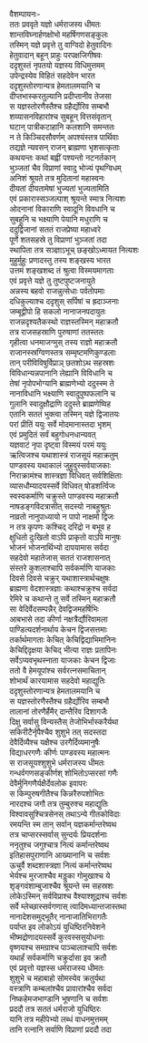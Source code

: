 वैशम्पायनः-  
ततः प्रववृते यज्ञो धर्मराजस्य धीमतः  
शान्तविघ्नार्हणक्षोभो महर्षिगणसङ्कुलः  
तस्मिन् यज्ञे प्रवृत्ते तु वाग्विदो हेतुवादिनः  
हेतुवादान् बहून् प्राहुः परपक्षजिगीषवः  
ददृशुस्तं नृपतयो यज्ञस्य विधिमुत्तमम्  
उपेन्द्रस्येव विहितं सहदेवेन भारत  
ददृशुस्तोरणान्यत्र हेमतालमयानि च  
दीप्तभास्करतुल्यानि प्रदीप्तानीव तेजसा  
स यज्ञस्तोरणैस्तैश्च ग्रहैर्द्योरिव सम्बभौ  
शय्यासनविहारांश्च सुबहून् वित्तसंवृतान्  
घटान् पात्रीकटाहानि कलशानि समन्ततः  
न ते किञ्चिदसौवर्णम् अपश्यंस्तत्र पार्थिवाः  
तद्यज्ञे न्यवसन् राजन् ब्राह्मणा भृशसत्कृताः  
कथयन्तः कथां बह्वीं पश्यन्तो नटनर्तकान्  
भुञ्जतां चैव विप्राणां स्वादु भोज्यं पृथग्विधम्  
अनिशं श्रूयते तत्र मुदितानां महास्वनः  
दीयतां दीयतामेषां भुज्यतां भुज्यतामिति  
एवं प्रकारास्सञ्जल्पाश् श्रूयन्ते स्मात्र नित्यशः  
ओदनानां विकाराणि स्वादूनि विवधानि च  
सुबहूनि च भक्ष्याणि पेयानि मधुराणि च  
ददुर्द्विजानां सततं राजप्रेष्या महाध्वरे  
पूर्णे शतसहस्रे तु विप्राणां भुञ्जतां तदा  
स्थापिता तत्र सञ्ज्ञाऽभूच् छङ्खोऽध्मायत नित्यशः  
मुहुर्मुहुः प्रणादस्तु तस्य शङ्खस्य भारत  
उत्तमं शङ्खशब्द तं  श्रुत्वा विस्मयमागताः  
एवं प्रवृत्ते यज्ञे तु तुष्टपुष्टजनायुते  
अन्नस्य बहवो राजन्नुत्सेधाः पर्वतोपमाः  
दधिकुल्याश्च ददृशुस् सर्पिषां च ह्रदाञ्जनाः  
जम्बूद्वीपो हि सकलो नानाजनपदायुतः  
राजन्नदृश्यतैकस्थो राज्ञस्तस्मिन् महाक्रतौ  
तत्र राजसहस्राणि पुरुषाणां ततस्ततः  
गृहीत्वा धनमाजग्मुस् तस्य राज्ञो महाक्रतौ  
राजानस्स्रग्विणस्तत्र सम्मृष्टमणिकुण्डलाः  
तान् परीविविषुर्विप्राञ् छतशोऽथ सहस्रशः  
विविधान्यन्नपानानि लेह्यानि विविधानि च  
तेषां नृपोपभोग्यानि ब्राह्मणेभ्यो ददुस्स्म ते  
नानाविधानि भक्ष्याणि स्वादुपुष्पफलानि च  
गुलानि स्वादुक्षौद्राणि ददुस्ते ब्राह्मणेष्विह  
एतानि सततं भुक्त्वा तस्मिन् यज्ञे द्विजातयः  
परां प्रीतिं ययुः सर्वे मोदमानास्तदा भृशम्  
एवं प्रमुदितं सर्वं बहुगोधनधान्यवत्  
यज्ञवाटं नृपा दृष्ट्वा विस्मयं परमं ययुः  
ऋत्विजश्च यथाशास्त्रं राजसूयं महाक्रतुम्  
पाण्डवस्य यथाकालं जुहुवुस्सर्वयाजकाः  
निराक्रामंश्च शास्त्रज्ञा विधिवत् सर्वशिक्षिताः  
व्यासधौम्यादयस्सर्वे विधिवत् षोडशर्त्विजः  
स्वस्वकर्माणि चक्रुस्ते पाण्डवस्य महाक्रतौ  
नाषडङ्गविदत्रासीत् सदस्यो नाबहुश्रुतः  
नाव्रतो नानुपाध्यायो न पापो नाक्षमो द्विजः  
न तत्र कृपणः कश्चिद् दरिद्रो न बभूव ह  
क्षुधितो दुःखितो वाऽपि प्राकृतो वाऽपि मानुषः  
भोजनं भोजनार्थिभ्यो दापयामास सर्वदा  
सहदेवो महातेजास् सततं राजशासनात्  
संस्तरे कुशलाश्चापि सर्वकर्माणि याजकाः  
दिवसे दिवसे चक्रुर् यथाशास्त्रार्थचक्षुषः  
ब्राह्मणा वेदशास्त्रज्ञाः कथाश्चक्रुश्च सर्वदा  
रेमिरे च कथान्ते तु सर्वे तस्मिन् महाक्रतौ  
सा वेदिर्वेदसम्पन्नैर् देवद्विजमहर्षिभिः  
आबभासे तदा कीर्णा नक्षत्रैर्द्यौरिवामला  
पाण्डित्यदर्शनार्थाय केचन द्विजसत्तमाः  
तर्कार्थमागताः केचित् केचिद्विद्याभिमानिनः  
केचिद्दिदृक्षया केचिद् भीत्या राज्ञः प्रतापिनः  
सर्वेऽप्यवभृथस्नाता याजकाः केचन द्विजाः  
ततो वै हेमयूपांश्च सर्वरत्नसमाचितान्  
शोभार्थं कारयामास सहदेवो महाद्युतिः  
ददृशुस्तोरणान्यत्र हेमतालमयानि च  
स यज्ञस्तोरणैस्तैश्च ग्रहैर्द्योरिव सम्बभौ  
तालानां तोरणैर्हैमैर् दान्तैरिव दिशागजैः  
दिक्षु सर्वासु विन्यस्तैस् तेजोभिर्भास्करैर्यथा  
सकिरीटैर्नृपैश्चैव शुशुभे तत् सदस्तदा  
देवैर्दिव्यैश्च यक्षैश्च उरगैर्दिव्यमानुषैः  
विद्याधरगणैः कीर्णः पाण्डवस्य महात्मनः  
स राजसूयश्शुशुभे धर्मराजस्य धीमतः  
गन्धर्वगणसङ्कीर्णश् शोभितोऽप्सरसां गणैः  
देवैर्मुनिगणैर्यक्षैर्देवलोक इवापरः  
स किम्पुरुषगीतैश्च किन्नरैरुपशोभितः  
नारदश्च जगौ तत्र तुम्बुरुश्च महाद्युतिः  
विश्वावसुश्चित्रसेनस् तथाऽन्ये गीतकोविदाः  
रमयन्ति स्म तान् सर्वान् यज्ञकर्मान्तरेष्वथ  
तत्र चाप्सरस्सर्वास् सुन्दर्यः प्रियदर्शनाः  
ननृतुश्च जगुश्चात्र नित्यं कर्मान्तरेष्वथ  
इतिहासपुराणानि आख्यानानि च सर्वशः  
ऊचुर्वै शब्दशास्त्रज्ञा नित्यं कर्मान्तरेष्वथ  
भेर्यश्च मुरजाश्चैव मड्डुका गोमुखाश्च ये  
शृङ्गवंशाम्बुजाश्चैव श्रूयन्ते स्म सहस्रशः  
लोकेऽस्मिन् सर्वविप्राश्च वैश्याश्शूद्राश्च सर्वशः  
सर्वे म्लेच्छास्सर्वगणास् त्वादिमध्यान्तजास्तथा  
नानादेशसमुद्भूतैर् नानाजातिभिरागतैः  
पर्याप्त इव लोकोऽयं युधिष्ठिरनिवेशने  
भीष्मद्रोणादयस्सर्वे कुरवस्ससुयोधनाः  
वृष्णयश्च समग्राश्च पाञ्चालाश्चापि सर्वशः  
यथार्हं सर्वकर्माणि चक्रुर्दासा इव क्रतौ  
एवं प्रवृत्तो यज्ञस्स धर्मराजस्य धीमतः  
शुशुभे च महाबाहो सोमस्येव क्रतुर्यथा  
वस्त्राणि कम्बलांश्चैव प्रावारांश्चैव सर्वदा  
निष्कहेमजभाण्डानि भूषणानि च सर्वशः  
प्रददौ तत्र सततं धर्मराजो युधिष्ठिरः  
यानि तत्र महीपेभ्यो लब्धं वाधनमुत्तमम्  
तानि रत्नानि सर्वाणि विप्राणां प्रददौ तदा  
